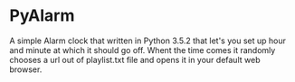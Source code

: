 # PyAlarm

A simple Alarm clock that written in Python 3.5.2 that let's you set up hour and minute at which it should go off. Whent the time comes it randomly chooses a url out of playlist.txt file and opens it in your default web browser.
